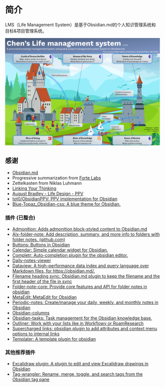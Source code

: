 # 简介

LMS（Life Management System）是基于Obsidian.md的个人知识管理系统和目标&项目管理系统。


![LMS_poster_landscape](subpages_en/images/LMS_poster_landscape.png)


## 感谢
- [Obsidian.md](https://obsidian.md/)
- Progressive summarization from [Forte Labs](https://fortelabs.co/)
- Zettelkasten from Niklas Luhmann
- [Linking Your Thinking](https://www.linkingyourthinking.com/)
- [August Bradley - Life Design - PPV](https://www.youtube.com/user/augustbradley/featured)
- [tot0/ObsidianPPV: PPV implementation for Obsidian](https://github.com/tot0/ObsidianPPV)
- [Blue-Topaz_Obsidian-css: A blue theme for Obsidian. ](https://github.com/whyt-byte/Blue-Topaz_Obsidian-css)

### 插件 (已整合)
- [Admonition: Adds admonition block-styled content to Obsidian.md ](https://github.com/valentine195/obsidian-admonition)
- [Alx-folder-note: Add description, summary, and more info to folders with folder notes. (github.com)](https://github.com/aidenlx/alx-folder-note)
- [Buttons: Buttons in Obsidian ](https://github.com/shabegom/buttons)
- [Calendar: Simple calendar widget for Obsidian. ](https://github.com/liamcain/obsidian-calendar-plugin)
- [Completr: Auto-completion plugin for the obsidian editor. ](https://github.com/tth05/obsidian-completr)
- [Daily-notes-viewer ](https://github.com/Johnson0907/obsidian-daily-notes-viewer)
- [Dataview: A high-performance data index and query language over Markdown files, for https://obsidian.md/. ](https://github.com/blacksmithgu/obsidian-dataview)
- [Filename heading sync: Obsidian.md plugin to keep the filename and the first header of the file in sync ](https://github.com/dvcrn/obsidian-filename-heading-sync)
- [Folder-note-core: Provide core features and API for folder notes in obsidian](https://github.com/aidenlx/folder-note-core)
- [MetaEdit: MetaEdit for Obsidian ](https://github.com/chhoumann/MetaEdit)
- [Periodic-notes: Create/manage your daily, weekly, and monthly notes in Obsidian ](https://github.com/liamcain/obsidian-periodic-notes)
- [Obsidian-columns](https://github.com/tnichols217/obsidian-columns)
- [Obsidian-tasks: Task management for the Obsidian knowledge base. ](https://github.com/obsidian-tasks-group/obsidian-tasks)
- [Outliner: Work with your lists like in Workflowy or RoamResearch](https://github.com/vslinko/obsidian-outliner)
- [Supercharged links: obsidian plugin to add attributes and context menu options to internal links ](https://github.com/mdelobelle/obsidian_supercharged_links)
- [Templater: A template plugin for obsidian ](https://github.com/SilentVoid13/Templater)


### 其他推荐插件 
- [Excalidraw plugin: A plugin to edit and view Excalidraw drawings in Obsidian ](https://github.com/zsviczian/obsidian-excalidraw-plugin)
- [Tag-wrangler: Rename, merge, toggle, and search tags from the Obsidian tag pane ](https://github.com/pjeby/tag-wrangler)